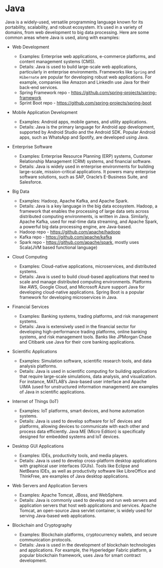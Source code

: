 # Java

Java is a widely-used, versatile programming language known for its portability, scalability, and robust ecosystem. It’s used in a variety of domains, from web development to big data processing. Here are some common areas where Java is used, along with examples:

- Web Development
   - Examples: Enterprise web applications, e-commerce platforms, and content management systems (CMS).
   - Details: Java is used to build large-scale web applications, particularly in enterprise environments. Frameworks like `Spring` and `Hibernate` are popular for developing robust web applications. For example, companies like Amazon and LinkedIn use Java for their back-end services.
    - Spring Framework repo - <https://github.com/spring-projects/spring-framework>
    - Sprint Boot repo - <https://github.com/spring-projects/spring-boot>

- Mobile Application Development
   - Examples: Android apps, mobile games, and utility applications.
   - Details: Java is the primary language for Android app development, supported by Android Studio and the Android SDK. Popular Android apps, such as WhatsApp and Spotify, are developed using Java.

- Enterprise Software
   - Examples: Enterprise Resource Planning (ERP) systems, Customer Relationship Management (CRM) systems, and financial software.
   - Details: Java is widely used in enterprise environments for building large-scale, mission-critical applications. It powers many enterprise software solutions, such as SAP, Oracle’s E-Business Suite, and Salesforce.

- Big Data
   - Examples: Hadoop, Apache Kafka, and Apache Spark.
   - Details: Java is a key language in the big data ecosystem. Hadoop, a framework that enables the processing of large data sets across distributed computing environments, is written in Java. Similarly, Apache Kafka, used for real-time data streaming, and Apache Spark, a powerful big data processing engine, are Java-based.
   - Hadoop repo - <https://github.com/apache/hadoop>
   - Kafka repo - <https://github.com/apache/kafka>
   - Spark repo - <https://github.com/apache/spark>, mostly uses Scala(JVM based functional language)

- Cloud Computing
   - Examples: Cloud-native applications, microservices, and distributed systems.
   - Details: Java is used to build cloud-based applications that need to scale and manage distributed computing environments. Platforms like AWS, Google Cloud, and Microsoft Azure support Java for developing cloud-native applications. Spring Boot is a popular framework for developing microservices in Java.

- Financial Services
   - Examples: Banking systems, trading platforms, and risk management systems.
   - Details: Java is extensively used in the financial sector for developing high-performance trading platforms, online banking systems, and risk management tools. Banks like JPMorgan Chase and Citibank use Java for their core banking applications.

- Scientific Applications
   - Examples: Simulation software, scientific research tools, and data analysis platforms.
   - Details: Java is used in scientific computing for building applications that require large-scale simulations, data analysis, and visualization. For instance, MATLAB’s Java-based user interface and Apache UIMA (used for unstructured information management) are examples of Java in scientific applications.

- Internet of Things (IoT)
   - Examples: IoT platforms, smart devices, and home automation systems.
   - Details: Java is used to develop software for IoT devices and platforms, allowing devices to communicate with each other and process data efficiently. Java ME (Micro Edition) is specifically designed for embedded systems and IoT devices.

- Desktop GUI Applications
   - Examples: IDEs, productivity tools, and media players.
   - Details: Java is used to develop cross-platform desktop applications with graphical user interfaces (GUIs). Tools like Eclipse and NetBeans IDEs, as well as productivity software like LibreOffice and ThinkFree, are examples of Java desktop applications.

- Web Servers and Application Servers
   - Examples: Apache Tomcat, JBoss, and WebSphere.
   - Details: Java is commonly used to develop and run web servers and application servers that host web applications and services. Apache Tomcat, an open-source Java servlet container, is widely used for serving Java-based web applications.

- Blockchain and Cryptography
   - Examples: Blockchain platforms, cryptocurrency wallets, and secure communication protocols.
   - Details: Java is used in the development of blockchain technologies and applications. For example, the Hyperledger Fabric platform, a popular blockchain framework, uses Java for smart contract development.
